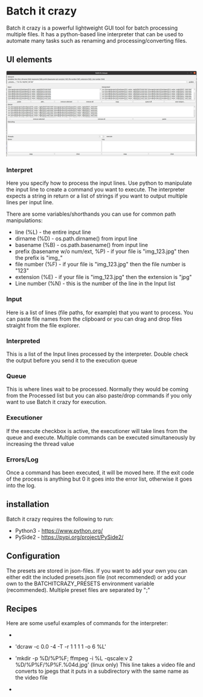 # Batch it crazy

Batch it crazy is a powerful lightweight GUI tool for batch processing multiple files. It has a python-based line interpreter that can be used to automate many tasks such as renaming and processing/converting files.



## UI elements

![Screenshot](docs/screenshot_001.jpg)

### Interpret
Here you specify how to process the input lines. Use python to manipulate the input line to create a command you want to execute. The interpreter expects a string in return or a list of strings if you want to output multiple lines per input line.

 There are some variables/shorthands you can use for common path manipulations:
 * line (%L) - the entire input line
 * dirname (%D) - os.path.dirname() from input line
 * basename (%B) - os.path.basename() from input line
 * prefix (basename w/o num/ext, %P) - if your file is "img_123.jpg" then the prefix is "img_"
 * file number (%F) - if your file is "img_123.jpg" then the file number is "123"
 * extension (%E) - if your file is "img_123.jpg" then the extension is "jpg"
 * Line number (%N) - this is the number of the line in the Input list


### Input
Here is a list of lines (file paths, for example) that you want to process. You can paste file names from the clipboard or you can drag and drop files straight from the file explorer.

### Interpreted
This is a list of the Input lines processed by the interpreter. Double check the output before you send it to the execution queue


### Queue
This is where lines wait to be processed. Normally they would be coming from the Processed list but you can also paste/drop commands if you only want to use Batch it crazy for execution.

### Executioner
If the execute checkbox is active, the executioner will take lines from the queue and execute. Multiple commands can be executed simultaneously by increasing the thread value

### Errors/Log
Once a command has been executed, it will be moved here. If the exit code of the process is anything but 0 it goes into the error list, otherwise it goes into the log.


## installation
Batch it crazy requires the following to run:
* Python3 - https://www.python.org/
* PySide2 - https://pypi.org/project/PySide2/


## Configuration
The presets are stored in json-files. If you want to add your own you can either edit the included presets.json file (not recommended) or add your own to the BATCHITCRAZY_PRESETS environment variable (recommended). Multiple preset files are separated by ";"


## Recipes
Here are some useful examples of commands for the interpreter:

* 

* 'dcraw -c 0.0 -4 -T -r 1 1 1 1 -o 6 %L'

* 'mkdir -p %D/%P%F; ffmpeg -i %L -qscale:v 2 %D/%P%F/%P%F.%04d.jpg' (linux only)
This line takes a video file and converts to jpegs that it puts in a subdirectory with the same name as the video file

*




